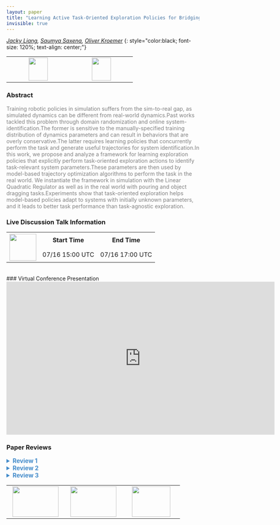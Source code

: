 ```yaml
---
layout: paper
title: "Learning Active Task-Oriented Exploration Policies for Bridging the Sim-to-Real Gap"
invisible: true
---
```

*[Jacky Liang](https://www.jacky.io), [Saumya Saxena](http://), [Oliver Kroemer](http://)*
{: style="color:black; font-size: 120%; text-align: center;"}

<table width="30%"> <tr>
<td style="width: 20%; text-align: center;"><a href="http://www.roboticsproceedings.org/rss16/p085.pdf"><img src="{{ site.baseurl }}/images/paper_link.png"
width = "50"  height = "60"/> </a> </td>

<td style="width: 20%; text-align: center;"><a href="https://sites.google.com/view/task-oriented-exploration/"><img src="{{ site.baseurl }}/images/website_link.png"
width = "50"  height = "60"/> </a> </td>

</tr></table>

### Abstract
<html><p style="color:gray; font-size: 100%; text-align: justified;">
Training robotic policies in simulation suffers from the sim-to-real gap, as simulated dynamics can be different from real-world dynamics.Past works tackled this problem through domain randomization and online system-identification.The former is sensitive to the manually-specified training distribution of dynamics parameters and can result in behaviors that are overly conservative.The latter requires learning policies that concurrently perform the task and generate useful trajectories for system identification.In this work, we propose and analyze a framework for learning exploration policies that explicitly perform task-oriented exploration actions to identify task-relevant system parameters.These parameters are then used by model-based trajectory optimization algorithms to perform the task in the real world. We instantiate the framework in simulation with the Linear Quadratic Regulator as well as in the real world with pouring and object dragging tasks.Experiments show that task-oriented exploration helps model-based policies adapt to systems with initially unknown parameters, and it leads to better task performance than task-agnostic exploration.
</p></html>

### Live Discussion Talk Information
<html>
<table width="50%">
<tr> <th rowspan="2"><a href="https://pheedloop.com/rss2020/virtual/"><img src="{{ site.baseurl }}/images/pheedloop_link.png" width = "70"  height = "70"/> </a> </th> <th> Start Time </th> <th> End Time </th> </tr>
<tr> <td> 07/16 15:00 UTC </td><td> 07/16 17:00 UTC </td></tr>
</table> <br> </html>
### Virtual Conference Presentation
<iframe width="700" height="400" src="https://www.youtube.com/embed/lwefvSL4C-E" frameborder="0" allow="accelerometer; autoplay; encrypted-media; gyroscope; picture-in-picture" allowfullscreen></iframe>

### Paper Reviews
<details><summary style="font-size:110%; color:#438BCA; cursor: pointer;"><b> Review 1</b></summary>
<p style="color:gray; font-size: 100%; text-align: justified; white-space: pre-line">
After reading the paper, the method and results are clearly exposed.

 I lack better motivation for the need and importance of the approach given its strong assumptions: there is known model of the dynamics of the system, and obtaining a policy with it for a given tasks is not difficult.

The real world results are only shown for simple tasks which have low dimensional policies and parameters spaces. Moreover, some tasks seem too tailored to show that task oriented is more beneficial than the agnostic counter part. Therefore it is hard to assess if the contributions of the paper are of true significance. 

Below I share my comments by section.

ABSTRACT
This sentence was hard to parse: “learning exploration policies that explicitly perform task-oriented exploration actions to identify task-relevant system parameters”.  

INTRODUCTION

The introduction starts with  RL, but RL is not mentioned in the abstract. 
The sentence “However, due to differences in simulation and real-world dynamics …” is too long. (The last part “ the distributional differences between…” might be redundant)

Name consistency: simulation-to-reality gap or sim-to-real gap

This sentence is unclear: “use models learned from real-world data to directly perform trajectory optimization for manipulation tasks”. How does that relate to adapting simulation parameters? Or to the sim-to-real gap?

I would be more clear in this sentence “generalize on environments with different physics”, because real world has just one physics. I agree that generalizing to different environment parameters would help like object mass.

Introduce the proposed approach and contributions sooner in the introduction. The first 4 paragraphs could be reduced and more clear and to the point on what is the problem that this paper aims to solve and why is it hard and worth studying.

In this sentence “It explicitly learns an exploration policy that interacts with the real world
and identifies the initially unknown parameters of a known model” it is unclear if the exploration policy is leaned in simulation or in the real world. 

Avoid unnecessary repetition in this sentence: “The experiments show that task-oriented exploration helps model-based policies adapt by identifying system parameters and that task-oriented exploration leads to better task performance than task-agnostic exploration.”
Also it is unclear if model-based policies actually adapt. My first understanding was that this paper first estimates the parameters and then execute the task without any “going back to re-estimating them” in the world. 

I would suggest to put more emphasize even at the introduction on what parts should happen in simulation and which in the real world.

Reference Fig 1 in the intro to help comprehension. Also Fig 1 and Fig 2 do not seem to be referenced anywhere in the text.

Stating clearly the contributions of the paper (like in bullet points) would help the reader.

RELATED WORK

There is a large emphasis on domain randomization (DR), however in this work it is assumed that the model is known and the parameters of the world can be estimated. Therefore the task policy becomes determined by the estimated parameters and not learned. How does that link with DR?

I think the authors should emphasize more that the reason why their approach is useful is that instead of learning one policy that fits “all”, they learn a way to estimate parameters that will work well in different scenarios as long as the model describing the system is right. Therefore they can generalize better. I am missing this reflection when putting emphasis on DR. That might also help reduce the long discussion about DR. 

I would also make more clear the transition between DR and Sys-Id. If the distributions for DR are not too big, it could still be useful or combined with Sys-Id. They are not opposite ideas.

There is a big jump when talking about residual learning. Residual learning assumes that the models aren’t perfect, but that is something that might be true even when using this work and it is not addressed. How is this work better or does not require residual learning?  Why Active sys-Id would not require residual learning? 

The paragraph “By contrast ….” starts with passive vs. active sys-id but ends taking about task-agnostic vs. task-oriented. I would suggest splitting it for clearness.


Compared to reference [8], this works is more restrictive as it assumes that the model is known and only a few parameters have to be estimated. This assumption probably does not apply to many complex tasks. Why is it worth exploring then? The work would benefit for more clearly stating the importance of developing methods that assume known-models.

METHOD OVERVIEW

Grammar: “that will make the model sufficiently match real-world dynamics”

During the section, it is said that the approach also requires models of the objects, the robot, as well as their initial states. However, these are parameters that the approach could actually try to estimate. By assuming they are known, this make the problem less applicable to realist situations.

The authors say that real-world dynamics are stochastic while simulation is deterministic.
How is then the uncertainty in the real world modeled? Shouldn’t it be part of the parameters to estimate? 

I think it would be really interesting to see how both policies (exploration and task) are optimized simultaneously. Maybe even the parameters themselves could be optimized to be as meaningful as possible rather than pre-fixed.

This sentence is confusing : “This procedure is active as it interacts with the real system to
generate informative observations”  if learning the exploration policy is done in simulation.

LQR

“Our goal is … task cost min J  “   it is unclear what “min J” means.

In the LQR case, it is assumed a very particular form of the dynamics where the parameters theta are the eigenvalues of the matrix A, and B is independent of any parameter. How reasonable is that? It feels that B could also depend on theta. Are there “real” systems that show this behavior where B does not depend on gravity, mass, friction etc? Giving an example where that is the case would help.

Equation 8 assumes that function g corresponds to the L2 norm between trajectories, I would make that more explicit in the text.

The results on the simulated LQR are clear and show lower variance and better performance for the task oriented exploration.

REAL WORLD

Explain in more detail why it is important or relevant to pick these two tasks (pouring and dragging), and the expected differences between having analytical model + discrete action space  vs.  full simulation + continuous action space. 

POURING

For the first task, there is only one model parameter  (the angle tilt of the cup).
The system is engineered to show the importance of task-oriented exploration by adding  a "distraction cup" so that when learning the exploration policy it makes more sense to always lift the task from which you pour. 

The task also requires during the exploration face to always lift each cup at the beginning. Then the learnt exploration policy starts choosing which cup will be lifted again.

As expected, the task oriented approach does better at realizing that it is better to just gather observations from the target cup. Results clearly confirm that.

What does the g in “14g” and “22g” mean? Is it grams? I would be consistent between the use of kg and g.

The results in Fig. 5 still have large variances which makes it less clear if it is fair to claim that task oriented is better (very likely that is the case though).  That might be because only 10 trials where used per method. Taking a much larger number would help assess the validity of means and variances. With only 10 samples their values are likely to fluctuate.

DRAGGING

This task has 3 model parameters to estimate. And the exploration policy is defined with 2 parameters.  As a result, both real world tasks are quite low dimensional in both policies and parameter spaces.

In more high dimensional spaces and for harder tasks, aiming to solve the action exploration problem in a task-oriented fashion might be too hard or costly, specially if posed as an RL problem. It is not clear to me that for such systems a simple task independent approach could simplify the problem and make the estimation of the parameters better/faster. 

Why a ratio of 3 : 1  between rotational and transnational?

There are no results comparing passive vs. active exploration.

FIGURES

The text on some graphics is too small. 

</p> </details>

<details><summary style="font-size:110%; color:#438BCA; cursor: pointer;"><b> Review 2</b></summary>
<p style="color:gray; font-size: 100%; text-align: justified; white-space: pre-line">
The paper contributes to an important and active area of research in robotics. The authors insight into optimizing for inference of task-relevant system parameters is valuable and the proposed approach is very interesting. I commend the authors in particular for their methods section, the explanation of the approach is clear and figure 2 is very helpful in understanding the approach. I have two comments on how the paper could further be improved:

First, the metrics and system identification setup, in particular for the methods section and the LQR experiments, would benefit from clarification. It is my understanding that system identification is done with the goal of minimizing errors in prediction, not error in identified parameters. The task-agnostic system identification proposed for LQR in simulation is to reduce 2 norm error in true system parameter (which is not available in the real world and only doable in simulation). I would be very curious to see the performance of the task-oriented approach proposed by the authors versus traditional system identification on the LQR system where the input is white noise (or close to it) and parameters are optimized for predictive performance of the model. This comparison would be a fairer approach to traditional system identification methodology. The usage of regret loss ratio is also not intuitive to me, and is not repeated for the other experimental setups (others use cost) so I am not clear as to why this choice was made.

Second, it would be good to include the citations to \cite{kolev2015physically} and \cite{fazeli2017parameter} for system identification through contact, \cite{ allevato2019tunenet } for a similar approach to predicting system parameters using a learned model -- can be used as a benchmark, and \cite{weber,ogawa} for related system identification through contact approaches that are less learning based.

@inproceedings{kolev2015physically,
  title={Physically consistent state estimation and system identification for contacts},
  author={Kolev, Svetoslav and Todorov, Emanuel},
  booktitle={2015 IEEE-RAS 15th International Conference on Humanoid Robots (Humanoids)},
  pages={1036--1043},
  year={2015},
  organization={IEEE}
}

@article{fazeli2017parameter,
  title={Parameter and contact force estimation of planar rigid-bodies undergoing frictional contact},
  author={Fazeli, Nima and Kolbert, Roman and Tedrake, Russ and Rodriguez, Alberto},
  journal={The International Journal of Robotics Research},
  volume={36},
  number={13-14},
  pages={1437--1454},
  year={2017},
  publisher={SAGE Publications Sage UK: London, England}
}

@article{allevato2019tunenet,
  title={TuneNet: One-Shot Residual Tuning for System Identification and Sim-to-Real Robot Task Transfer},
  author={Allevato, Adam and Short, Elaine Schaertl and Pryor, Mitch and Thomaz, Andrea L},
  journal={arXiv preprint arXiv:1907.11200},
  year={2019}
}

@article{weber2006identification,
  title={Identification of contact dynamics model parameters from constrained robotic operations},
  author={Weber, M and Patel, K and Ma, O and Sharf, I},
  year={2006}
}

@inproceedings{ogawa2014dynamic,
  title={Dynamic parameters identification of a humanoid robot using joint torque sensors and/or contact forces},
  author={Ogawa, Yusuke and Venture, Gentiane and Ott, Christian},
  booktitle={2014 IEEE-RAS International Conference on Humanoid Robots},
  pages={457--462},
  year={2014},
  organization={IEEE}
}
</p> </details>

<details><summary style="font-size:110%; color:#438BCA; cursor: pointer;"><b> Review 3</b></summary>
<p style="color:gray; font-size: 100%; text-align: justified; white-space: pre-line">
The paper is very clearly written, well presented, and well motivated. The distinction in the performance metric for the exploration policy w.r.t. existing sysID methods (whether they are optimized for information gain, parameter convergence, or prediction error) is clear. 

 The LQR analysis, while a bit limited due to questionable simplifications (B=I, n=m, R=0, the last being particularly strong), is still sufficiently insightful. 

However, the paper lacks somewhat in the verification and experimental validation. The pouring task is rather contrived. If its sole purpose was to be a toy example highlighting the natural limitation of never picking up the actual test glass, the impact is somewhat diminished owing to an unnecessarily poor baseline. What if the task-agnostic exploration policy used another performance metric - e.g., prediction performance (active SysID as classified in the paper)? Similarly, it is not readily clear why a passive SysID method (e.g. refs [21, 23, 29] in the paper) that leverages task policies + online estimation would also not be competitive. The same applies to the object dragging example. It appears that the task-agnostic method is worse than random exploration even with more data. This strongly suggests an unfairly disadvantaged baseline. 

The second limitation which is briefly alluded to in hindsight in the object dragging example is on the implementation of the method. Given the additional ‘meta’ layer aspect to the problem structure (exploration guiding estimation, which influences policy, and eventually performance), there is an additional layer of complexity in optimizing for the desired exploration policy. The provided robot examples are both extremely low-dimensional (1 and 3), and use finite-differencing for gradient estimation. This naturally will not be scalable in its present algorithmic form. Some discussion of this limitation is warranted, perhaps along with an additional example that has some differentiable components to reduce the need for finite-differencing. Alternatively, the authors may wish to consider blackbox (derivative-free) optimization techniques that can scale to moderately-sized problems. 
</p> </details>

<table width="100%"><tr><td style="width: 30%; text-align: center;"><a href="{{ site.baseurl }}/program/papers/84"> <img src="{{ site.baseurl }}/images/previous_icon.png" width = "120"  height = "80"/> </a> </td>

<td style="width: 30%; text-align: center;"><a href="{{ site.baseurl }}/program/papers"> <img src="{{ site.baseurl }}/images/overview_icon.png" width = "120"  height = "80"/> </a> </td> 

<td style="width: 30%; text-align: center;"><a href="{{ site.baseurl }}/program/papers/86"> <img src="{{ site.baseurl }}/images/next_icon.png" width = "100"  height = "80"/> </a> </td> 

</tr></table>

